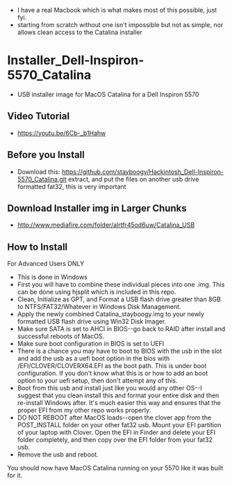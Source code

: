 - I have a real Macbook which is what makes most of this possible, just fyi.
- starting from scratch without one isn't impossible but not as simple, nor allows clean access to the Catalina installer

# Installer_Dell-Inspiron-5570_Catalina

- USB installer image for MacOS Catalina for a Dell Inspiron 5570

## Video Tutorial

- https://youtu.be/6Cb-_b1Hahw

## Before you Install

- Download this: https://github.com/stayboogy/Hackintosh_Dell-Inspiron-5570_Catalina.git  extract, and put the files on another usb drive formatted fat32, this is very important

## Download Installer img in Larger Chunks

- http://www.mediafire.com/folder/alrtfr45od6uw/Catalina_USB

## How to Install
For Advanced Users ONLY

- This is done in Windows
- First you will have to combine these individual pieces into one .img.  This can be done using hjsplit which is included in this repo.
- Clean, Initialize as GPT, and Format a USB flash drive greater than 8GB to NTFS/FAT32/Whatever in Windows Disk Management.
- Apply the newly combined Catalina_stayboogy.img to your newly formatted USB flash drive using Win32 Disk Imager.
- Make sure SATA is set to AHCI in BIOS--go back to RAID after install and successful reboots of MacOS.
- Make sure boot configuration in BIOS is set to UEFI
- There is a chance you may have to boot to BIOS with the usb in the slot and add the usb as a uefi boot option in the bios with /EFI/CLOVER/CLOVERX64.EFI as the boot path.  This is under boot configuration.  If you don't know what this is or how to add an boot option to your uefi setup, then don't attempt any of this.
- Boot from this usb and install just like you would any other OS--I suggest that you clean install this and format your entire disk and then re-install Windows after.  It's much easier this way and ensures that the proper EFI from my other repo works properly.
- DO NOT REBOOT after MacOS loads--open the clover app from the POST_INSTALL folder on your other fat32 usb.  Mount your EFI partition of your laptop with Clover.  Open the EFI in Finder and delete your EFI folder completely, and then copy over the EFI folder from your fat32 usb.
- Remove the usb and reboot.

You should now have MacOS Catalina running on your 5570 like it was built for it.


